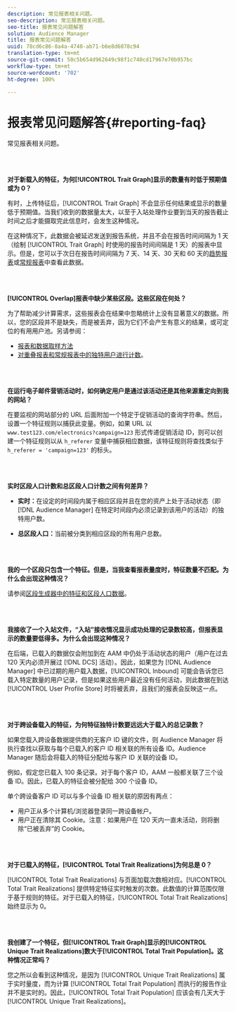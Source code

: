 ```yaml
---
description: 常见报表相关问题。
seo-description: 常见报表相关问题。
seo-title: 报表常见问题解答
solution: Audience Manager
title: 报表常见问题解答
uuid: 78cd6c86-8a4a-4748-ab71-b6e8d6078c94
translation-type: tm+mt
source-git-commit: 50c5b654d962649c98f1c740cd17967e70b957bc
workflow-type: tm+mt
source-wordcount: '702'
ht-degree: 100%

---
```



# 报表常见问题解答{#reporting-faq}

常见报表相关问题。

<br> 

<!-- 

faq_reports.xml

 -->

**对于新载入的特征，为何[!UICONTROL Trait Graph]显示的数量有时低于预期值或为 0？**

有时，上传特征后，[!UICONTROL Trait Graph] 不会显示任何结果或显示的数量低于预期值。当我们收到的数据量太大，以至于入站处理作业要到当天的报告截止时间之后才能摄取完此信息时，会发生这种情况。

在这种情况下，此数据会被延迟发送到报告系统，并且不会在报告时间间隔为 1 天（绘制 [!UICONTROL Trait Graph] 时使用的报告时间间隔是 1 天）的报表中显示。但是，您可以于次日在报告时间间隔为 7 天、14 天、30 天和 60 天的[趋势报表](../reporting/trend-reports.md#trend-report-overview)或[常规报表](../reporting/general-reports.md#general-reports-overview)中查看此数据。

<br> 

**[!UICONTROL Overlap]报表中缺少某些区段。这些区段在何处？**

为了帮助减少计算需求，这些报表会在结果中忽略统计上没有显著意义的数据。所以，您的区段并不是缺失，而是被丢弃，因为它们不会产生有意义的结果，或可定位的有用用户池。另请参阅：

* [报表和数据取样方法](../reporting/report-sampling.md)
* [对重叠报表和常规报表中的独特用户进行计数](../reporting/unique-user-counts.md)。

<br> 

**在运行电子邮件营销活动时，如何确定用户是通过该活动还是其他来源重定向到我的网站？**

在要监视的网站部分的 URL 后面附加一个特定于促销活动的查询字符串。然后，设置一个特征规则以捕获此变量。例如，如果 URL 以 `www.test123.com/electronics?campaign=123` 形式传递促销活动 ID，则可以创建一个特征规则以从 `h_referer` 变量中捕获相应数据，该特征规则将查找类似于 `h_referer = 'campaign=123'` 的标头。

<br> 

**实时区段人口计数和总区段人口计数之间有何差异？**

* **实时：**&#x200B;在设定的时间段内属于相应区段并且在您的资产上处于活动状态（即 [!DNL Audience Manager] 在特定时间段内必须记录到该用户的活动）的独特用户数。

* **总区段人口：**&#x200B;当前被分类到相应区段的所有用户总数。

<!-- 

<p> <b>Why is data available for total fires for traits but not segments?</b> </p> 
<p>Total fires correspond to page loads. Total trait fires provide the number of times that specific trait has fired. This number will always be equal to, or greater than, your unique user count. By contrast, segments are audience profiles that represent groups of users. Segments don't correlate to page loads or views because they're tied to logic that classifies users based on rules, not individual traits. </p>

 -->

<br> 

**我的一个区段只包含一个特征。但是，当我查看报表量度时，特征数量不匹配。为什么会出现这种情况？**

请参阅[区段生成器中的特征和区段人口数据](../features/segments/segment-builder-data.md)。

<br> 

<!-- 

<p> <b>Why would there be a difference between real-time segment population and the unique values?</b> </p> 
<p>Audience Manager uses different methodologies to count traits and segments. </p> 
<p>For traits, the uniques metric represents receipt of data collection. Every time a visitor realizes a particular trait, either in real-time via the DCS, or offline via Inbound, the uniques for that trait goes up by 1. </p> 
<p>For example, a trait uniques of 2,340 over the range of seven days means that 2,340 unique visitors realized that trait over the last seven days. </p> 
<p>Segments are counted differently because their primary purpose is to help you understand your audience better. Every time Audience Manager sees a visitor in real-time who is a member of a given segment, even if that segment isn’t being newly realized or re-realized on a request, the uniques for that segment goes up by 1. </p> 
<p>For example, a segment uniques of 5,000 over the range of seven days means that Audience Manager saw 5,000 unique users in real-time data-collection events over the last seven days who were members of that segment at the time that Audience Manager saw them, regardless of whether that was a new membership or a pre-existing one. </p>

 -->

**我接收了一个入站文件，“入站”接收情况显示成功处理的记录数较高，但报表显示的数量要低得多。为什么会出现这种情况？**

在后端，已载入的数据仅会附加到在 AAM 中仍处于活动状态的用户（用户在过去 120 天内必须开展过 [!DNL DCS] 活动）。因此，如果您为 [!DNL Audience Manager] 中已过期的用户载入数据，[!UICONTROL Inbound] 可能会告诉您已载入特定数量的用户记录，但是如果这些用户最近没有任何活动，则此数据在到达 [!UICONTROL User Profile Store] 时将被丢弃，且我们的报表会反映这一点。

<br> 

**对于跨设备载入的特征，为何特征独特计数要远远大于载入的总记录数？**

如果您载入跨设备数据提供商的无客户 ID 键的文件，则 Audience Manager 将执行查找以获取与每个已载入的客户 ID 相关联的所有设备 ID。Audience Manager 随后会将载入的特征分配给与客户 ID 关联的设备 ID。

例如，假定您已载入 100 条记录。对于每个客户 ID，AAM 一般都关联了三个设备 ID。因此，已载入的特征会被分配给 300 个设备 ID。

单个跨设备客户 ID 可以与多个设备 ID 相关联的原因有两点：

* 用户正从多个计算机/浏览器登录同一跨设备帐户。
* 用户正在清除其 Cookie。注意：如果用户在 120 天内一直未活动，则将删除“已被丢弃”的 Cookie。

<br> 

**对于已载入的特征，[!UICONTROL Total Trait Realizations]为何总是 0？**

[!UICONTROL Total Trait Realizations] 与页面加载次数相对应。[!UICONTROL Total Trait Realizations] 提供特定特征实时触发的次数。此数值的计算范围仅限于基于规则的特征。对于已载入的特征，[!UICONTROL Total Trait Realizations] 始终显示为 0。

<br> 

**我创建了一个特征，但[!UICONTROL Trait Graph]显示的[!UICONTROL Unique Trait Realizations]数大于[!UICONTROL Total Trait Population]。这种情况正常吗？**

您之所以会看到这种情况，是因为 [!UICONTROL Unique Trait Realizations] 属于实时量度，而为计算 [!UICONTROL Total Trait Population] 而执行的报告作业并不是实时的。因此，[!UICONTROL Total Trait Population] 应该会有几天大于 [!UICONTROL Unique Trait Realizations]。
